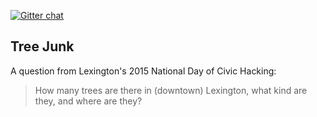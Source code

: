 [![Gitter chat](https://badges.gitter.im/openlexingotn/TreeJunk.png)](https://gitter.im/openlexington/TreeJunk)


Tree Junk
---------

A question from Lexington's 2015 National Day of Civic Hacking:

> How many trees are there in (downtown) Lexington, what kind are they, and where are they?
